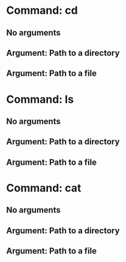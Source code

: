 # Command: cd
## No arguments
## Argument: Path to a directory
## Argument: Path to a file
# Command: ls
## No arguments
## Argument: Path to a directory
## Argument: Path to a file
# Command: cat
## No arguments
## Argument: Path to a directory
## Argument: Path to a file
